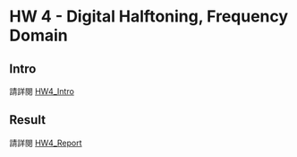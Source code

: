 # HW 4 - Digital Halftoning, Frequency Domain
## Intro
請詳閱 [HW4_Intro](./HW4_Intro.pdf)

## Result
請詳閱 [HW4_Report](./HW4_Report.pdf)
